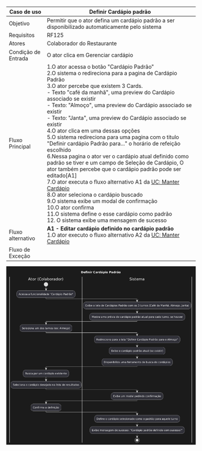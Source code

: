 | Caso de uso         | Definir Cardápio padrão                                                                                                                                                                                                                                                                                                                                                                                                                                                                                                                                                                                                                                                                                                                                                                                                                                                                                                                                                                                                                       |
| ------------------- | --------------------------------------------------------------------------------------------------------------------------------------------------------------------------------------------------------------------------------------------------------------------------------------------------------------------------------------------------------------------------------------------------------------------------------------------------------------------------------------------------------------------------------------------------------------------------------------------------------------------------------------------------------------------------------------------------------------------------------------------------------------------------------------------------------------------------------------------------------------------------------------------------------------------------------------------------------------------------------------------------------------------------------------------- |
| Objetivo            | Permitir que o ator defina um cardápio padrão a ser disponibilizado automaticamente pelo sistema                                                                                                                                                                                                                                                                                                                                                                                                                                                                                                                                                                                                                                                                                                                                                                                                                                                                                                                                              |
| Requisitos          | RF125                                                                                                                                                                                                                                                                                                                                                                                                                                                                                                                                                                                                                                                                                                                                                                                                                                                                                                                                                                                                                                         |
| Atores              | Colaborador do Restaurante                                                                                                                                                                                                                                                                                                                                                                                                                                                                                                                                                                                                                                                                                                                                                                                                                                                                                                                                                                                                                    |
| Condição de Entrada | O ator clica em Gerenciar cardápio                                                                                                                                                                                                                                                                                                                                                                                                                                                                                                                                                                                                                                                                                                                                                                                                                                                                                                                                                                                                            |
| Fluxo Principal     | 1.O ator acessa o botão "Cardápio Padrão"<br>2.O sistema o redireciona para a pagina de Cardápio Padrão<br>3.O ator percebe que existem 3 Cards.<br>   - Texto "café da manhã", uma preview do Cardápio associado se existir<br>   - Texto: "Almoço", uma preview do Cardápio associado se existir<br>   - Texto: "Janta", uma preview do Cardápio associado se existir<br>4.O ator clica em uma dessas opções<br>5.O sistema redireciona para uma pagina com o titulo "Definir cardápio Padrão para..." o horário de refeição escolhido<br>6.Nessa pagina o ator ver o cardápio atual definido como padrão se tiver e um campo de Seleção de Cardápio, O ator também percebe que o cardápio padrão pode ser editado[A1]<br>7.O ator executa o fluxo alternativo A1 da [UC: Manter Cardápio](especificacao_manter_cardapios.md)<br>8.O ator seleciona o cardápio buscado<br>9.O sistema exibe um modal de confirmação<br>10.O ator confirma<br>11.O sistema define o esse cardápio como padrão<br>12. O sistema exibe uma mensagem de sucesso |
| Fluxo alternativo   | **A1 - Editar cardápio definido no cardápio padrão**<br>1.O ator executo o fluxo alternativo A2 da [UC: Manter Cardápio](especificacao_manter_cardapios)                                                                                                                                                                                                                                                                                                                                                                                                                                                                                                                                                                                                                                                                                                                                                                                                                                                                                      |
| Fluxo de Exceção    |                                                                                                                                                                                                                                                                                                                                                                                                                                                                                                                                                                                                                                                                                                                                                                                                                                                                                                                                                                                                                                               |
![Diagram](atividades_definirPadrao.png)